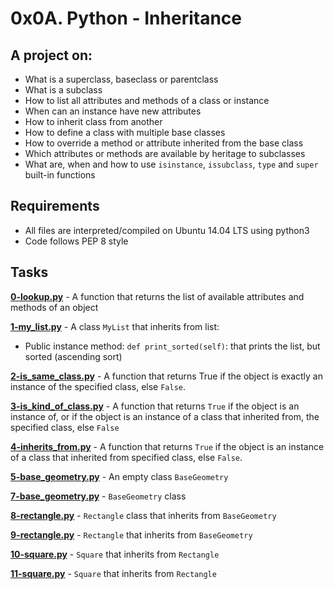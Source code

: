 # 0x0A. Python - Inheritance
  
## A project on:
- What is a superclass, baseclass or parentclass
- What is a subclass
- How to list all attributes and methods of a class or instance
- When can an instance have new attributes
- How to inherit class from another
- How to define a class with multiple base classes
- How to override a method or attribute inherited from the base class
- Which attributes or methods are available by heritage to subclasses
- What are, when and how to use `isinstance`, `issubclass`, `type` and `super` built-in functions

## Requirements
- All  files are interpreted/compiled on Ubuntu 14.04 LTS using python3
- Code follows PEP 8 style

## Tasks

**[0-lookup.py](0-lookup.py)** - A function that returns the list of available attributes and methods of an object

**[1-my_list.py](1-my_list.py)** - A class `MyList` that inherits from list:
- Public instance method: `def print_sorted(self)`: that prints the list, but sorted (ascending sort)

**[2-is_same_class.py](2-is_same_class.py)** - A function that returns True if the object is exactly an instance of the specified class, else `False`.

**[3-is_kind_of_class.py](3-is_kind_of_class.py)** - A function that returns `True` if the object is an instance of, or if     the object is an instance of a class that inherited from, the specified class, else `False`

**[4-inherits_from.py](4-inherits_from.py)** - A function that returns `True` if the object is an instance of a class that     inherited from specified class, else `False`.

**[5-base_geometry.py](5-base_geometry.py)** - An empty class `BaseGeometry`

**[7-base_geometry.py](7-base_geometry.py)** - `BaseGeometry` class 

**[8-rectangle.py](8-rectangle.py)** - `Rectangle` class that inherits from `BaseGeometry`

**[9-rectangle.py](9-rectangle.py)** - `Rectangle` that inherits from `BaseGeometry`

**[10-square.py](10-square.py)** - `Square` that inherits from `Rectangle`

**[11-square.py](11-square.py)** - `Square` that inherits from `Rectangle`
